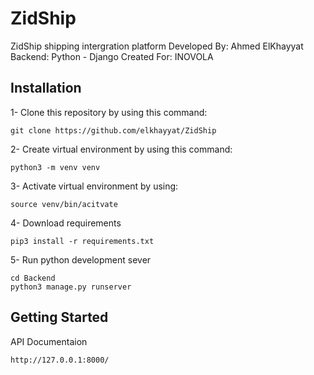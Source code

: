 # ZidShip

ZidShip shipping intergration platform
Developed By: Ahmed ElKhayyat
Backend: Python - Django
Created For: INOVOLA

## Installation
1- Clone this repository by using this command:
```
git clone https://github.com/elkhayyat/ZidShip
```
2- Create virtual environment by using this command:
```
python3 -m venv venv
```
3- Activate virtual environment by using:
```
source venv/bin/acitvate
```
4- Download requirements
```
pip3 install -r requirements.txt
```
5- Run python development sever
```
cd Backend
python3 manage.py runserver
```


## Getting Started
API Documentaion
```
http://127.0.0.1:8000/
```

